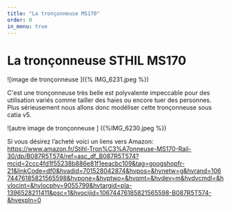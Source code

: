 ```yaml
---
title: "La tronçonneuse MS170"
order: 0
in_menu: true
---
```

# La tronçonneuse STHIL MS170 

![image de tronçonneuse ]({% IMG_6231.jpeg %})


C'est une tronçonneuse très belle est polyvalente impeccable pour des utilisation variés comme tailler des haies ou encore tuer des personnes. Plus sérieusement nous allons donc modéliser cette tronçonneuse sous catia v5. 

![autre image de tronçonneuse ] ({%IMG_6230.jpeg %}) 

Si vous désirez l’acheté voici un liens vers Amazon: https://www.amazon.fr/Stihl-Tron%C3%A7onneuse-MS170-Rail-30/dp/B087R5T574/ref=asc_df_B087R5T574?mcid=2ccc4fd1f55238b886e81f1eeacbc109&tag=googshopfr-21&linkCode=df0&hvadid=701528042874&hvpos=&hvnetw=g&hvrand=10674476185821565598&hvpone=&hvptwo=&hvqmt=&hvdev=m&hvdvcmdl=&hvlocint=&hvlocphy=9055799&hvtargid=pla-1396528211411&psc=1&hvocijid=10674476185821565598-B087R5T574-&hvexpln=0 